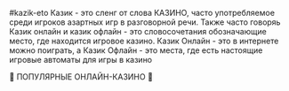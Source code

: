 #kazik-eto
Казик - это сленг от слова КАЗИНО, часто употребляемое среди игроков азартных игр в разговорной речи. Также часто говоряь Казик онлайн и казик офлайн - это словосочетания обозначающие место, где находится игровое казино. Казик Онлайн - это в интернете можно поиграть, а Казик Офлайн - это места, где есть настоящие игровые автоматы для игры в казино

🌟 ПОПУЛЯРНЫЕ ОНЛАЙН-КАЗИНО 🌟


